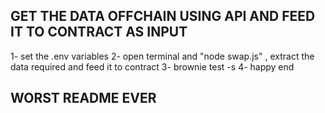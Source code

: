 
## GET THE DATA OFFCHAIN USING API AND FEED IT TO CONTRACT AS INPUT ##

1- set the .env variables
2- open terminal and "node swap.js" , extract the data required and feed it to contract
3- brownie test -s
4- happy end

## WORST README EVER ##
